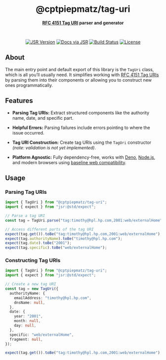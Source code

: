<h1 align="center">@cptpiepmatz/tag-uri</h1>
<p align="center">
  <b>
    <a href="https://taguri.org">RFC 4151 Tag URI</a>
    parser and generator
  </b>
</p>

<br>
<div align="center">

[![JSR Version](https://jsr.io/badges/@cptpiepmatz/tag-uri?style=for-the-badge)](https://jsr.io/@cptpiepmatz/tag-uri)
[![Docs via JSR](https://img.shields.io/badge/docs-%23083344?style=for-the-badge&logo=jsr)](https://jsr.io/@cptpiepmatz/tag-uri/doc)
[![Build Status](https://img.shields.io/github/actions/workflow/status/cptpiepmatz/tag-uri/cicd.yml?style=for-the-badge)](https://github.com/cptpiepmatz/tag-uri/actions/workflows/cicd.yml)
[![License](https://img.shields.io/github/license/cptpiepmatz/tag-uri?style=for-the-badge)](https://github.com/cptpiepmatz/tag-uri/blob/main/LICENSE)

</div>

## About

The main entry point and default export of this library is the `TagUri` class,
which is all you’ll usually need. It simplifies working with
[RFC 4151 Tag URIs](https://taguri.org) by parsing them into their components or
allowing you to construct new ones programmatically.

## Features

- **Parsing Tag URIs:** Extract structured components like the authority name,
  date, and specific part.

- **Helpful Errors:** Parsing failures include errors pointing to where the
  issue occurred.

- **Tag URI Construction:** Create tag URIs using the `TagUri` constructor
  _(note: validation is not yet implemented)_.

- **Platform Agnostic:** Fully dependency-free, works with
  [Deno](https://deno.com), [Node.js](https://nodejs.org), and modern browsers
  using
  [baseline web compatibility](https://developer.mozilla.org/en-US/docs/Glossary/Baseline/Compatibility).

## Usage

### Parsing Tag URIs

```ts
import { TagUri } from "@cptpiepmatz/tag-uri";
import { expect } from "jsr:@std/expect";

// Parse a tag URI
const tag = TagUri.parse("tag:timothy@hpl.hp.com,2001:web/externalHome");

// Access different parts of the tag URI
expect(tag.get()).toBe("tag:timothy@hpl.hp.com,2001:web/externalHome");
expect(tag.authorityName).toBe("timothy@hpl.hp.com");
expect(tag.date).toBe("2001");
expect(tag.specific).toBe("web/externalHome");
```

### Constructing Tag URIs

```ts
import { TagUri } from "@cptpiepmatz/tag-uri";
import { expect } from "jsr:@std/expect";

// Create a new tag URI
const tag = new TagUri({
  authorityName: {
    emailAddress: "timothy@hpl.hp.com",
    dnsName: null,
  },
  date: {
    year: "2001",
    month: null,
    day: null,
  },
  specific: "web/externalHome",
  fragment: null,
});

expect(tag.get()).toBe("tag:timothy@hpl.hp.com,2001:web/externalHome");
```
